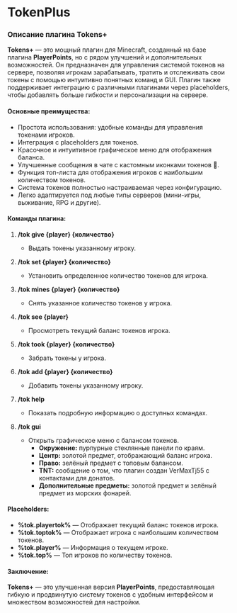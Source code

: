 # TokenPlus
### Описание плагина **Tokens+**

**Tokens+** — это мощный плагин для Minecraft, созданный на базе плагина **PlayerPoints**, но с рядом улучшений и дополнительных возможностей. Он предназначен для управления системой токенов на сервере, позволяя игрокам зарабатывать, тратить и отслеживать свои токены с помощью интуитивно понятных команд и GUI. Плагин также поддерживает интеграцию с различными плагинами через placeholders, чтобы добавлять больше гибкости и персонализации на сервере.

#### Основные преимущества:
- Простота использования: удобные команды для управления токенами игроков.
- Интеграция с placeholders для токенов.
- Красочное и интуитивное графическое меню для отображения баланса.
- Улучшенные сообщения в чате с кастомным иконками токенов 💠.
- Функция топ-листа для отображения игроков с наибольшим количеством токенов.
- Система токенов полностью настраиваемая через конфигурацию.
- Легко адаптируется под любые типы серверов (мини-игры, выживание, RPG и другие).

#### Команды плагина:

1. **/tok give {player} {количество}**
   - Выдать токены указанному игроку.
   
2. **/tok set {player} {количество}**
   - Установить определенное количество токенов для игрока.
   
3. **/tok mines {player} {количество}**
   - Снять указанное количество токенов у игрока.
   
4. **/tok see {player}**
   - Просмотреть текущий баланс токенов игрока.
   
5. **/tok took {player} {количество}**
   - Забрать токены у игрока.
   
6. **/tok add {player} {количество}**
   - Добавить токены указанному игроку.
   
7. **/tok help**
   - Показать подробную информацию о доступных командах.

8. **/tok gui**
   - Открыть графическое меню с балансом токенов.  
     - **Окружение:** пурпурные стеклянные панели по краям.
     - **Центр:** золотой предмет, отображающий баланс игрока.
     - **Право:** зелёный предмет с топовым балансом.
     - **TNT:** сообщение о том, что плагин создан VerMaxTj55 с контактами для донатов.
     - **Дополнительные предметы:** золотой предмет и зелёный предмет из морских фонарей.

#### Placeholders:
- **%tok.playertok%** — Отображает текущий баланс токенов игрока.
- **%tok.toptok%** — Отображает игрока с наибольшим количеством токенов.
- **%tok.player%** — Информация о текущем игроке.
- **%tok.top%** — Топ игроков по количеству токенов.

#### Заключение:
**Tokens+** — это улучшенная версия **PlayerPoints**, предоставляющая гибкую и продвинутую систему токенов с удобным интерфейсом и множеством возможностей для настройки.
